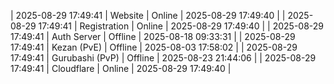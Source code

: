 | 2025-08-29 17:49:41 | Website | Online | 2025-08-29 17:49:40 |
| 2025-08-29 17:49:41 | Registration | Online | 2025-08-29 17:49:40 |
| 2025-08-29 17:49:41 | Auth Server | Offline | 2025-08-18 09:33:31 |
| 2025-08-29 17:49:41 | Kezan (PvE) | Offline | 2025-08-03 17:58:02 |
| 2025-08-29 17:49:41 | Gurubashi (PvP) | Offline | 2025-08-23 21:44:06 |
| 2025-08-29 17:49:41 | Cloudflare | Online | 2025-08-29 17:49:40 |
